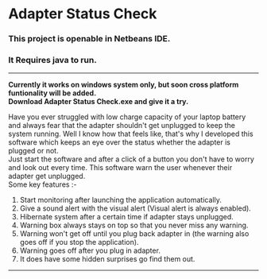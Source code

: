 # Adapter Status Check
### This project is openable in Netbeans IDE.
### It Requires java to run.
---  
**Currently it works on windows system only, but soon cross platform funtionality will be added.**  
**Download Adapter Status Check.exe and give it a try.**

Have you ever struggled with low charge capacity of your laptop battery and always fear that the adapter shouldn't get unplugged to keep the system running. Well I know how that feels like, that's why I developed this software which keeps an eye over the status whether the adapter is plugged or not.  
Just start the software and after a click of a button you don't have to worry and look out every time. This software warn the user whenever their adapter get unplugged.  
Some key features :-  
1. Start monitoring after launching the application automatically.  
2. Give a sound alert with the visual alert (Visual alert is always enabled).  
3. Hibernate system after a certain time if adapter stays unplugged.  
4. Warning box always stays on top so that you never miss any warning.  
5. Warning won't get off until you plug back adapter in (the warning also goes off if you stop the application).  
6. Warning goes off after you plug in adapter.  
7. It does have some hidden surprises go find them out.
---
